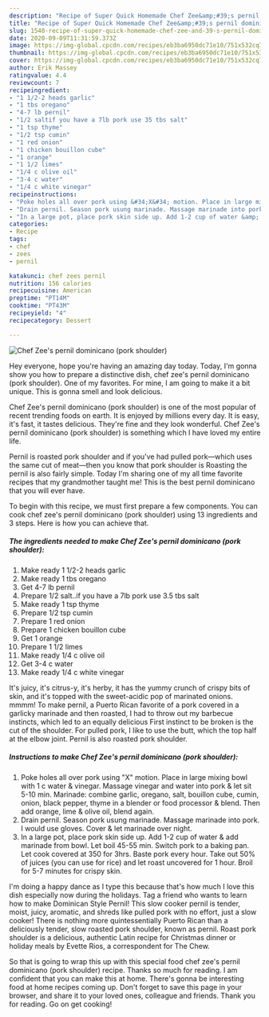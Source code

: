```yaml
---
description: "Recipe of Super Quick Homemade Chef Zee&amp;#39;s pernil dominicano (pork shoulder)"
title: "Recipe of Super Quick Homemade Chef Zee&amp;#39;s pernil dominicano (pork shoulder)"
slug: 1540-recipe-of-super-quick-homemade-chef-zee-and-39-s-pernil-dominicano-pork-shoulder
date: 2020-09-09T11:31:59.373Z
image: https://img-global.cpcdn.com/recipes/eb3ba6950dc71e10/751x532cq70/chef-zees-pernil-dominicano-pork-shoulder-recipe-main-photo.jpg
thumbnail: https://img-global.cpcdn.com/recipes/eb3ba6950dc71e10/751x532cq70/chef-zees-pernil-dominicano-pork-shoulder-recipe-main-photo.jpg
cover: https://img-global.cpcdn.com/recipes/eb3ba6950dc71e10/751x532cq70/chef-zees-pernil-dominicano-pork-shoulder-recipe-main-photo.jpg
author: Erik Massey
ratingvalue: 4.4
reviewcount: 7
recipeingredient:
- "1 1/2-2 heads garlic"
- "1 tbs oregano"
- "4-7 lb pernil"
- "1/2 saltif you have a 7lb pork use 35 tbs salt"
- "1 tsp thyme"
- "1/2 tsp cumin"
- "1 red onion"
- "1 chicken bouillon cube"
- "1 orange"
- "1 1/2 limes"
- "1/4 c olive oil"
- "3-4 c water"
- "1/4 c white vinegar"
recipeinstructions:
- "Poke holes all over pork using &#34;X&#34; motion. Place in large mixing bowl with 1 c water &amp; vinegar. Massage vinegar and water into pork &amp; let sit 5-10 min. Marinade: combine garlic, oregano, salt, bouillon cube, cumin, onion, black pepper, thyme in a blender or food processor &amp; blend. Then add orange, lime &amp; olive oil, blend again."
- "Drain pernil. Season pork usung marinade. Massage marinade into pork. I would use gloves. Cover &amp; let marinade over night."
- "In a large pot, place pork skin side up. Add 1-2 cup of water &amp; add marinade from bowl. Let boil 45-55 min. Switch pork to a baking pan. Let cook covered at 350 for 3hrs. Baste pork every hour. Take out 50% of juices (you can use for rice) and let roast uncovered for 1 hour. Broil for 5-7 minutes for crispy skin."
categories:
- Recipe
tags:
- chef
- zees
- pernil

katakunci: chef zees pernil 
nutrition: 156 calories
recipecuisine: American
preptime: "PT14M"
cooktime: "PT43M"
recipeyield: "4"
recipecategory: Dessert

---
```



![Chef Zee&#39;s pernil dominicano (pork shoulder)](https://img-global.cpcdn.com/recipes/eb3ba6950dc71e10/751x532cq70/chef-zees-pernil-dominicano-pork-shoulder-recipe-main-photo.jpg)

Hey everyone, hope you're having an amazing day today. Today, I'm gonna show you how to prepare a distinctive dish, chef zee&#39;s pernil dominicano (pork shoulder). One of my favorites. For mine, I am going to make it a bit unique. This is gonna smell and look delicious.

Chef Zee&#39;s pernil dominicano (pork shoulder) is one of the most popular of recent trending foods on earth. It is enjoyed by millions every day. It is easy, it's fast, it tastes delicious. They're fine and they look wonderful. Chef Zee&#39;s pernil dominicano (pork shoulder) is something which I have loved my entire life.

Pernil is roasted pork shoulder and if you&#39;ve had pulled pork—which uses the same cut of meat—then you know that pork shoulder is Roasting the pernil is also fairly simple. Today I&#39;m sharing one of my all time favorite recipes that my grandmother taught me! This is the best pernil dominicano that you will ever have.


To begin with this recipe, we must first prepare a few components. You can cook chef zee&#39;s pernil dominicano (pork shoulder) using 13 ingredients and 3 steps. Here is how you can achieve that.

<!--inarticleads1-->

##### The ingredients needed to make Chef Zee&#39;s pernil dominicano (pork shoulder):

1. Make ready 1 1/2-2 heads garlic
1. Make ready 1 tbs oregano
1. Get 4-7 lb pernil
1. Prepare 1/2 salt..if you have a 7lb pork use 3.5 tbs salt
1. Make ready 1 tsp thyme
1. Prepare 1/2 tsp cumin
1. Prepare 1 red onion
1. Prepare 1 chicken bouillon cube
1. Get 1 orange
1. Prepare 1 1/2 limes
1. Make ready 1/4 c olive oil
1. Get 3-4 c water
1. Make ready 1/4 c white vinegar


It&#39;s juicy, it&#39;s citrus-y, it&#39;s herby, it has the yummy crunch of crispy bits of skin, and it&#39;s topped with the sweet-acidic pop of marinated onions. mmmm! To make pernil, a Puerto Rican favorite of a pork covered in a garlicky marinade and then roasted, I had to throw out my barbecue instincts, which led to an equally delicious First instinct to be broken is the cut of the shoulder. For pulled pork, I like to use the butt, which the top half at the elbow joint. Pernil is also roasted pork shoulder. 

<!--inarticleads2-->

##### Instructions to make Chef Zee&#39;s pernil dominicano (pork shoulder):

1. Poke holes all over pork using &#34;X&#34; motion. Place in large mixing bowl with 1 c water &amp; vinegar. Massage vinegar and water into pork &amp; let sit 5-10 min. Marinade: combine garlic, oregano, salt, bouillon cube, cumin, onion, black pepper, thyme in a blender or food processor &amp; blend. Then add orange, lime &amp; olive oil, blend again.
1. Drain pernil. Season pork usung marinade. Massage marinade into pork. I would use gloves. Cover &amp; let marinade over night.
1. In a large pot, place pork skin side up. Add 1-2 cup of water &amp; add marinade from bowl. Let boil 45-55 min. Switch pork to a baking pan. Let cook covered at 350 for 3hrs. Baste pork every hour. Take out 50% of juices (you can use for rice) and let roast uncovered for 1 hour. Broil for 5-7 minutes for crispy skin.


I&#39;m doing a happy dance as I type this because that&#39;s how much I love this dish especially now during the holidays. Tag a friend who wants to learn how to make Dominican Style Pernil! This slow cooker pernil is tender, moist, juicy, aromatic, and shreds like pulled pork with no effort, just a slow cooker! There is nothing more quintessentially Puerto Rican than a deliciously tender, slow roasted pork shoulder, known as pernil. Roast pork shoulder is a delicious, authentic Latin recipe for Christmas dinner or holiday meals by Evette Rios, a correspondent for The Chew. 

So that is going to wrap this up with this special food chef zee&#39;s pernil dominicano (pork shoulder) recipe. Thanks so much for reading. I am confident that you can make this at home. There's gonna be interesting food at home recipes coming up. Don't forget to save this page in your browser, and share it to your loved ones, colleague and friends. Thank you for reading. Go on get cooking!
